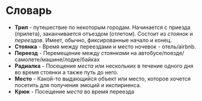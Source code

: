 # Словарь

* **Трип** - путешествие по некоторым городам. Начинается с приезда (прилета), заканчивается отъездом (отлетом). Состоит из *стоянок* и *переездов*. Имеет, обычно, фиксированные начало и конец.
* **Стоянка** - Время между переездами и место ночевок - отель/airbnb. 
* **Переезд** - Перемещение между *стоянками* на автобусе/поезде/самолете/машине/лодке/байках
* **Радиалка** - Посещение *места* или нескольких в течение одного дня во время стоянки а также путь до него.
* **Место** - Какой-то выдающийся объект или место, которое хочется посетить для получения эмоций и икспириенса.
* **Крюк** - Посещение *места* во время переезда
